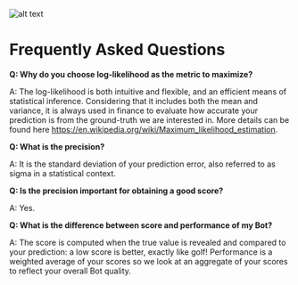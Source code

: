![alt text](https://raw.githubusercontent.com/RoarData/stanford-faq/master/media/roar-logo.png "ROAR")

# Frequently Asked Questions

**Q: Why do you choose log-likelihood as the metric to maximize?**

A: The log-likelihood is both intuitive and flexible, and an efficient means of statistical inference. Considering that it includes both the mean and variance, it is always used in finance to evaluate how accurate your prediction is from the ground-truth we are interested in. More details can be found here https://en.wikipedia.org/wiki/Maximum_likelihood_estimation.

**Q: What is the precision?**

A: It is the standard deviation of your prediction error, also referred to as sigma in a statistical context.

**Q: Is the precision important for obtaining a good score?**

A: Yes.

**Q: What is the difference between score and performance of my Bot?**

A: The score is computed when the true value is revealed and compared to your prediction: a low score is better, exactly like golf! Performance is a weighted average of your scores so we look at an aggregate of your scores to reflect your overall Bot quality.
